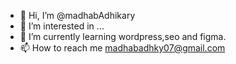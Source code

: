 - 👋 Hi, I’m @madhabAdhikary
- 👀 I’m interested in ...
- 🌱 I’m currently learning wordpress,seo and figma.
- 📫 How to reach me madhabadhky07@gmail.com

<!---
madhabAdhikary/madhabAdhikary is a ✨ special ✨ repository because its `README.md` (this file) appears on your GitHub profile.
You can click the Preview link to take a look at your changes.
--->

